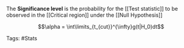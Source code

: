 The **Significance level** is the probability for the [[Test statistic]] to be observed in the [[Critical region]] under the [[Null Hypothesis]]

$$\alpha = \int\limits_{t_{cut}}^{\infty}g(t|H_0)dt$$

Tags: #Stats 
